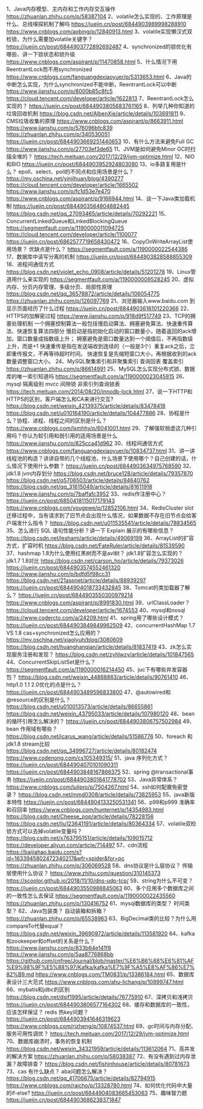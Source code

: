 1、Java内存模型、主内存和工作内存交互操作
https://zhuanlan.zhihu.com/p/58387104
2、volatile怎么实现的、工作原理是什么、总线嗅探机制了解吗
https://juejin.cn/post/6844903989998288910
https://www.cnblogs.com/aobing/p/12840913.html
3、volatile实现懒汉式双检锁，为什么需要加volatile关键字？
https://juejin.cn/post/6844903772892692487
4、synchronized的锁优化有哪些、讲一下锁状态和锁升级
https://www.cnblogs.com/aspirant/p/11470858.html
5、什么情况下用ReentrantLock而不用synchronized
https://www.cnblogs.com/fanguangdexiaoyuer/p/5313653.html
6、Java的中断怎么实现，为什么synchronized不能中断，ReentrantLock可以中断
https://www.jianshu.com/p/8000b85c8fc5
https://cloud.tencent.com/developer/article/1622813
7、ReentrantLock怎么实现的？
https://juejin.cn/post/6844903805683761165
8、列举几种你知道的垃圾回收机制
https://blog.csdn.net/AlbenXie/article/details/103691811
9、CMS垃圾收集的原理
https://www.cnblogs.com/aspirant/p/8663911.html
https://www.jianshu.com/p/576096bfc839
https://zhuanlan.zhihu.com/p/340530051
https://juejin.cn/post/6844903669251440653
10、有什么方法来避免Full GC
https://www.jianshu.com/p/27703ef3de65
11、JVM是如何避免Minor GC时扫描全堆的？
https://tech.meituan.com/2017/12/29/jvm-optimize.html
12、NIO和BIO
https://juejin.cn/post/6844903952924803080
13、io多路复用是什么？ epoll、select、poll的不同点和应用场景是什么？
https://my.oschina.net/yinjihuan/blog/4390277
https://cloud.tencent.com/developer/article/1665502
https://www.jianshu.com/p/fc1d53e7e470
https://www.cnblogs.com/aspirant/p/9166944.html
14、谈一下Java类加载机制
https://juejin.cn/post/6844903564804882445
https://blog.csdn.net/qq_27093465/article/details/70292221
15、ConcurrentLinkedQueue和LinkedBlockingQueue
https://segmentfault.com/a/1190000011094725
https://cloud.tencent.com/developer/article/1100077
https://juejin.cn/post/6862577719658430472
16、CopyOnWriteArrayList使用场景？  优缺点是什么？
https://segmentfault.com/a/1190000022544386
17、数据库中读写分离的机制
https://juejin.cn/post/6844903828588855309
18、进程间通信方式
https://blog.csdn.net/violet_echo_0908/article/details/51201278
19、Linux管道用什么来实现的
https://segmentfault.com/a/1190000009528245
20、虚拟内存、分页内存管理、多级分页、局部性原理
https://blog.csdn.net/qq_36578872/article/details/106054775
https://zhuanlan.zhihu.com/p/126097769
21、浏览器输入www.baidu.com 到显示页面经历了什么过程
https://juejin.cn/post/6844903616101220366
22、HTTPS的加解密过程
https://www.jianshu.com/p/918d9f517749
23、TCP的拥塞处理机制
一个拥塞控制算法一般包括慢启动算法、拥塞避免算法、快速重传算法、快速恢复算法四部分
慢启动是指初始化启动的窗口数量小，随着返回的ack增加，窗口数量成指数级上升；
拥塞避免是窗口数量达到一个阈值后，不再指数级上升，而是+1
快速重传是指在发送端收到连续的（一般是3个）重复ack之后，立即重传报文，不再等待超时时间。
快速恢复是先缩短窗口大小，再根据收到的ack数量调整窗口大小。
24、MySQL聚集索引和非聚集索引  查询回表  覆盖索引
https://zhuanlan.zhihu.com/p/86614991
25、MySQL怎么实现分布式锁、数据库的唯一索引知道吗
https://segmentfault.com/a/1190000023045815
26、mysql 隔离级别 mvcc 间隙锁  非索引列查询锁表
https://tech.meituan.com/2014/08/20/innodb-lock.html
27、说一下HTTP和HTTPS的区别，客户端怎么和CA来进行交互?
https://blog.csdn.net/weixin_42139375/article/details/83478418
https://blog.csdn.net/u010164190/article/details/104477886
28、协程是什么？协程、进程、线程之间的区别是什么？
https://www.cnblogs.com/lxmhhy/p/6041001.html
29、了解强软弱虚这几种引用吗？你认为软引用和弱引用的适用场景是什么
https://www.jianshu.com/p/825cca41d962
30、线程间通信方式
https://www.cnblogs.com/fanguangdexiaoyuer/p/10834737.html
31、讲一讲线程池的构造？讲讲自带的几个线程池，什么场景下使用哪个？自己创建的话，什么情况下使用什么参数？
https://juejin.cn/post/6844903634975768590
32、jdk1.8 jvm内存划分
https://blog.csdn.net/bruce128/article/details/79357870
https://blog.csdn.net/q5706503/article/details/84640762
https://blog.csdn.net/qq_31615049/article/details/81611918
https://www.jianshu.com/p/7baffafc3952
33、redis作注册中心？
https://juejin.cn/post/6850418115017179143
https://www.cnblogs.com/yougewe/p/12852106.html
34、RedisCluster slot 迁移过程中，当有请求到了旧节点会出现什么情况，如果数据不存在旧节点会给客户端发什么指令？
https://blog.csdn.net/u011535541/article/details/78834565
35、怎么进行 SQL 语句性能分析？讲一下 Explain 展示的有哪些信息？
https://blog.csdn.net/leshami/article/details/49069199
36、ArrayList的扩容方式，扩容时机
https://blog.csdn.net/FateRuler/article/details/81539590
37、hashmap 1.8为什么使用红黑树而不是avl树？ jdk1.8扩容怎么实现的？  jdk1.7 1.8对比
https://blog.csdn.net/carson_ho/article/details/79373026
https://juejin.cn/post/6844903574552461320
https://www.jianshu.com/p/bdfd5f98cc31
https://blog.csdn.net/21aspnet/article/details/88939297
https://juejin.cn/post/6844904018733432845
38、Tomcat的类加载器了解么？
https://juejin.cn/post/6844903550300979214
https://www.cnblogs.com/aspirant/p/8991830.html
39、urlClassLoader？
https://cloud.tencent.com/developer/article/1674553
40、mysql和nosql
https://www.codercto.com/a/24209.html
41、spring用了哪些设计模式？
https://juejin.cn/post/6844903849849962509
42、concurrentHashMap 1.7 VS 1.8  cas+synchronized怎么应用的？
https://my.oschina.net/xiaolyuh/blog/3080609
https://blog.csdn.net/huanghanqian/article/details/81837419
43、zk怎么实现服务注册和发现？
https://blog.csdn.net/zyhlwzy/article/details/101847565
44、ConcurrentSkipListSet是什么？  
https://segmentfault.com/a/1190000016214450
45、juc下有哪些并发容器包？
https://blog.csdn.net/weixin_44868863/article/details/90761410
46、http1.0 1.1 2.0优化的点是什么？
https://juejin.cn/post/6844903489596833800
47、@autowired和@resource的区别是什么？
https://blog.csdn.net/u010013573/article/details/86655861
https://blog.csdn.net/weixin_43795033/article/details/107980120
48、bean的循环引用怎么解决的？
https://juejin.cn/post/6844903806757502984
49、bean 作用域有哪些？
https://blog.csdn.net/icarus_wang/article/details/51586776
50、foreach 和 jdk1.8 stream比较
https://blog.csdn.net/qq_34996727/article/details/80182474
https://www.codenong.com/cs105349315/
51、java 序列化方式？
https://juejin.cn/post/6844904070101090311
https://juejin.cn/post/6844903848167866375
52、spring @transactional事务
https://juejin.cn/post/6844903801841778702
53、Java异常体系？
https://www.cnblogs.com/lulipro/p/7504267.html
54、ssh如何配置免密登录？
https://blog.csdn.net/mmd0308/article/details/73825953
55、java新版本特性
https://juejin.cn/post/6844904133250531341
56、p99和p999 准确率和召回率
https://www.cnblogs.com/hunternet/p/14354983.html
https://blog.csdn.net/Cheese_pop/article/details/78228156
https://blog.csdn.net/liu123641191/article/details/80364334
57、volatile双检锁方式可以去掉volatile变量吗？
https://blog.csdn.net/x763795151/article/details/109015712
https://developer.aliyun.com/article/714497
57、cdn流程
https://baijiahao.baidu.com/s?id=1633945802472340217&wfr=spider&for=pc
https://zhuanlan.zhihu.com/p/306069528
58、dns协议是什么层协议？ 传输层使用什么协议？
https://www.zhihu.com/question/310145373
https://scoolor.github.io/2018/11/10/dns-udp-tcp/
59、string为什么不可变？
https://juejin.cn/post/6844903550988845063
60、多个应用多个数据库之间的一致性怎么去保证
https://segmentfault.com/a/1190000022435560
https://zhuanlan.zhihu.com/p/130416752
61、mysql数据库的类型？ 时间类型？
62、Java包装类？ 自动装箱和拆箱？
https://zhuanlan.zhihu.com/p/65538963
63、BigDecimal类的比较？为什么用compareTo代替equal？
https://blog.csdn.net/weixin_39690972/article/details/113581920
64、kafka和zookeeper和offset的关系是什么？
https://www.jianshu.com/p/833b64e141f8
https://www.jianshu.com/p/5aa8776868bb
https://github.com/cnfree/Journal/blob/master/%E6%B6%88%E6%81%AF%E9%98%9F%E5%88%97/Kafka/kafka%E7%9F%A5%E8%AF%86%E7%82%B9.md
https://www.cnblogs.com/TM0831/p/13386184.html
65、数据库表设计三大范式
https://www.cnblogs.com/ahu-lichang/p/10899747.html
66、mybatis和jdbc的区别
https://blog.csdn.net/dsif1995/article/details/76775910
67、深拷贝和浅拷贝
https://juejin.cn/post/6844903806577164302
68、缓存和数据库的一致性，应该怎样保证？  redis 热key问题？
https://juejin.cn/post/6844903941646319623
https://www.cnblogs.com/rjzheng/p/10874537.html
69、gc时间与内存分配、服务可用性调优？
https://tech.meituan.com/2017/12/29/jvm-optimize.html
70、数据库崩溃时，事务的恢复机制
https://blog.csdn.net/weixin_34321959/article/details/113612064
71、高并发的解决方案
https://zhuanlan.zhihu.com/p/58038387
72、有没有遇到过内存泄漏？故障排查？
https://blog.csdn.net/fishinhouse/article/details/80781673
73、cas 有什么缺点？ aba问题怎么解决？
https://blog.csdn.net/qq_41706675/article/details/82794915
https://www.cnblogs.com/raicho/p/13328780.html
74、如何优化代码中大量的if-else?
https://juejin.cn/post/6844904083665453063
75、趣味智力题
https://juejin.cn/post/6844903686238371847

